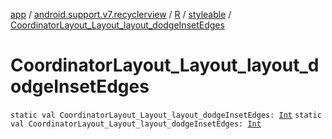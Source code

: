 [app](../../../index.md) / [android.support.v7.recyclerview](../../index.md) / [R](../index.md) / [styleable](index.md) / [CoordinatorLayout_Layout_layout_dodgeInsetEdges](./-coordinator-layout_-layout_layout_dodge-inset-edges.md)

# CoordinatorLayout_Layout_layout_dodgeInsetEdges

`static val CoordinatorLayout_Layout_layout_dodgeInsetEdges: `[`Int`](https://kotlinlang.org/api/latest/jvm/stdlib/kotlin/-int/index.html)
`static val CoordinatorLayout_Layout_layout_dodgeInsetEdges: `[`Int`](https://kotlinlang.org/api/latest/jvm/stdlib/kotlin/-int/index.html)